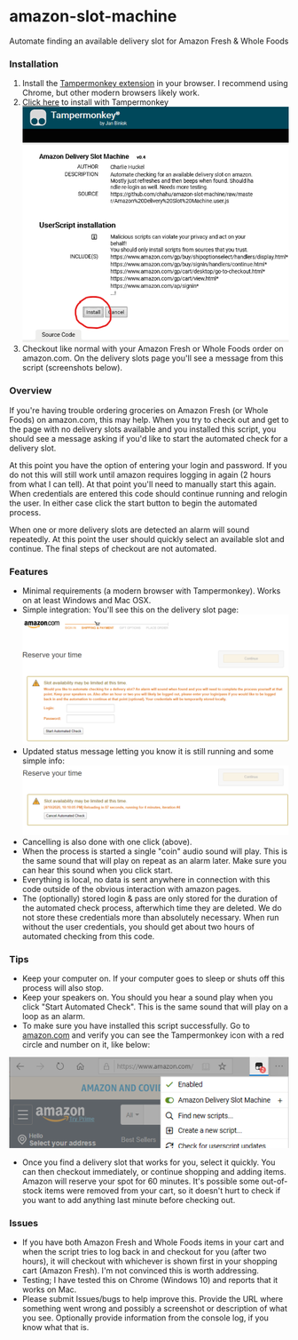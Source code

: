 # amazon-slot-machine
Automate finding an available delivery slot for Amazon Fresh &amp; Whole Foods

### Installation
1. Install the [Tampermonkey extension](https://www.tampermonkey.net/) in your browser. I recommend using Chrome, but other modern browsers likely work.
2. [Click here](https://github.com/chahu/amazon-slot-machine/raw/master/Amazon%20Delivery%20Slot%20Machine.user.js) to install with Tampermonkey
![Install Screenshot](/images/install.png)
3. Checkout like normal with your Amazon Fresh or Whole Foods order on amazon.com. On the delivery slots page you'll see a message from this script (screenshots below).

### Overview

If you're having trouble ordering groceries on Amazon Fresh (or Whole Foods) on amazon.com, this may help.
When you try to check out and get to the page with no delivery slots available and you installed this script,
you should see a message asking if you'd like to start the automated check for a delivery slot.

At this point you have the option of entering your login and password. If you do not this will still work 
until amazon requires logging in again (2 hours from what I can tell). At that point you'll need to manually
start this again. When credentials are entered this code should continue running and relogin the user. In
either case click the start button to begin the automated process.

When one or more delivery slots are detected an alarm will sound repeatedly. At this point the user should 
quickly select an available slot and continue. The final steps of checkout are not automated.

### Features

- Minimal requirements (a modern browser with Tampermonkey). Works on at least Windows and Mac OSX.
- Simple integration: You'll see this on the delivery slot page: ![Screenshot](images/start.png)
- Updated status message letting you know it is still running and some simple info: ![Screenshot](images/reload.png)
- Cancelling is also done with one click (above).
- When the process is started a single "coin" audio sound will play. This is the same sound that will play on repeat as an alarm later. Make sure you can hear this sound when you click start.
- Everything is local, no data is sent anywhere in connection with this code outside of the obvious interaction with amazon pages.
- The (optionally) stored login & pass are only stored for the duration of the automated check process, afterwhich time they are deleted. We do not store these credentials more than absolutely necessary. When run without the user credentials, you should get about two hours of automated checking from this code.

### Tips

- Keep your computer on. If your computer goes to sleep or shuts off this process will also stop.
- Keep your speakers on. You should you hear a sound play when you click "Start Automated Check". This is the same sound that will play on a loop as an alarm.
- To make sure you have installed this script successfully. Go to [amazon.com](https://www.amazon.com) and verify you can see the Tampermonkey icon with a red circle and number on it, like below:

![Successful Installation](/images/success.png)
- Once you find a delivery slot that works for you, select it quickly. You can then checkout immediately, or continue shopping and adding items. Amazon will reserve your spot for 60 minutes. It's possible some out-of-stock items were removed from your cart, so it doesn't hurt to check if you want to add anything last minute before checking out.

### Issues
- If you have both Amazon Fresh and Whole Foods items in your cart and when the script tries to log back in and checkout for you (after two hours), it will checkout with whichever is shown first in your shopping cart (Amazon Fresh). I'm not convinced this is worth addressing.
- Testing; I have tested this on Chrome (Windows 10) and reports that it works on Mac.
- Please submit Issues/bugs to help improve this. Provide the URL where something went wrong and possibly a screenshot or description of what you see. Optionally provide information from the console log, if you know what that is.
